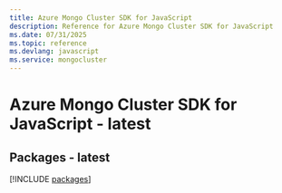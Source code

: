 ```yaml
---
title: Azure Mongo Cluster SDK for JavaScript
description: Reference for Azure Mongo Cluster SDK for JavaScript
ms.date: 07/31/2025
ms.topic: reference
ms.devlang: javascript
ms.service: mongocluster
---
```

# Azure Mongo Cluster SDK for JavaScript - latest
## Packages - latest
[!INCLUDE [packages](mongo-cluster-index.md)]